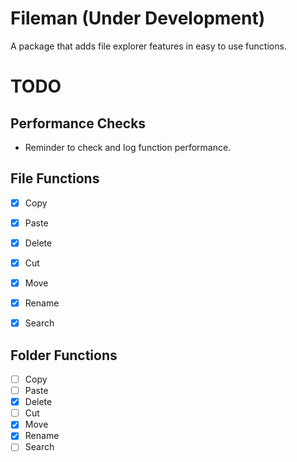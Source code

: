 # Fileman (**Under Development**)

A package that adds file explorer features in easy to use functions.

# TODO

## Performance Checks
  - Reminder to check and log function performance.

## File Functions
- [x] Copy
- [x] Paste
- [x] Delete
- [x] Cut
- [x] Move
- [x] Rename
- [x] Search


## Folder Functions
- [ ] Copy
- [ ] Paste
- [x] Delete
- [ ] Cut
- [x] Move
- [x] Rename
- [ ] Search
